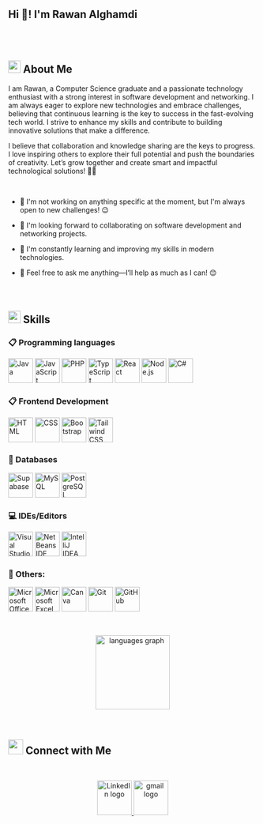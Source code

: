 <h2 align="left">Hi 👋! I'm Rawan Alghamdi  </h2>
<br>
<br>
<h2 id="--about-me"><img src="https://c.tenor.com/NCRHhqkXrJYAAAAi/programmers-go-internet.gif" width="25">  <b>About Me</b></h2>
<p>I am Rawan, a Computer Science graduate and a passionate technology enthusiast with a strong interest in software development and networking. I am always eager to explore new technologies and embrace challenges, believing that continuous learning is the key to success in the fast-evolving tech world. I strive to enhance my skills and contribute to building innovative solutions that make a difference.

I believe that collaboration and knowledge sharing are the keys to progress. I love inspiring others to explore their full potential and push the boundaries of creativity. Let’s grow together and create smart and impactful technological solutions! 🚀💡</p>
<br>
<ul>
<li>
<p>🔭 I'm not working on anything specific at the moment, but I'm always open to new challenges! 😉 </p>
</li>
<li>
<p> 👯 I'm looking forward to collaborating on software development and networking projects.</p>
</li>
<li>
<p>🌱 I'm constantly learning and improving my skills in modern technologies.</p>
</li>
<li>
<p>💬 Feel free to ask me anything—I’ll help as much as I can! 😊</p>
</li>
</ul>

###


###
<br>
<h2 id="-skills"><img src="https://media2.giphy.com/media/QssGEmpkyEOhBCb7e1/giphy.gif?cid=ecf05e47a0n3gi1bfqntqmob8g9aid1oyj2wr3ds3mg700bl&amp;rid=giphy.gif" width="25"><b> Skills</b></h2>

<h3 id="-programming-languages">📋 Programming languages</h3>
<p align="left"> 
  <a href="https://github.com/Rawan1312?tab=repositories&q=&type=&language=java" target="_blank" style="text-decoration: none; outline: none;"> 
    <img alt="Java" src="https://img.icons8.com/?size=100&id=13679&format=png&color=000000" height="50">
  </a>
  <a href="https://github.com/Rawan1312?tab=repositories&q=&type=&language=javascript" target="_blank" style="text-decoration: none; outline: none;"> 
    <img alt="JavaScript" src="https://img.icons8.com/?size=100&id=108784&format=png&color=000000" height="50">
  </a>
  <a href="https://github.com/Rawan1312?tab=repositories&q=&type=&language=php" target="_blank" style="text-decoration: none; outline: none;">
    <img alt="PHP" src="https://img.icons8.com/?size=100&id=plPz67QUdeWA&format=png&color=000000" height="50">
  </a>
  <a href="https://github.com/Rawan1312?tab=repositories&q=&type=&language=typescript" target="_blank" style="text-decoration: none; outline: none;">
    <img alt="TypeScript" src="https://img.icons8.com/?size=100&id=uJM6fQYqDaZK&format=png&color=000000" height="50">
  </a>
  <a href="https://github.com/Rawan1312?tab=repositories&q=&type=&language=react" target="_blank" style="text-decoration: none; outline: none;">
    <img alt="React" src="https://img.icons8.com/?size=100&id=asWSSTBrDlTW&format=png&color=000000" height="50">
  </a>
  <a href="https://github.com/Rawan1312?tab=repositories&q=&type=&language=nodejs" target="_blank" style="text-decoration: none; outline: none;">
    <img alt="Node.js" src="https://img.icons8.com/?size=100&id=hsPbhkOH4FMe&format=png&color=000000" height="50">
  </a>
  <a href="https://github.com/Rawan1312?tab=repositories&q=&type=&language=csharp" target="_blank" style="text-decoration: none; outline: none;">
    <img alt="C#" src="https://img.icons8.com/?size=100&id=45490&format=png&color=000000" height="50">
  </a>
</p>

<h3 id="-frontend-development">📋 Frontend Development</h3>
<p align="left"> 
  <a href="https://github.com/Rawan1312?tab=repositories&q=&type=&language=html" target="_blank" style="text-decoration: none; outline: none;"> 
    <img alt="HTML" src="https://img.icons8.com/?size=100&id=20909&format=png&color=000000" height="50">
  </a>   
  <a href="https://github.com/Rawan1312?tab=repositories&q=&type=&language=css" target="_blank" style="text-decoration: none; outline: none;">
    <img alt="CSS" src="https://img.icons8.com/?size=100&id=21278&format=png&color=000000" height="50">
  </a> 
  <a href="https://github.com/Rawan1312?tab=repositories&q=&type=&language=bootstrap" target="_blank" style="text-decoration: none; outline: none;">
    <img alt="Bootstrap" src="https://img.icons8.com/?size=100&id=g9mmSxx3SwAI&format=png&color=000000" height="50">
  </a>
  <a href="https://github.com/Rawan1312?tab=repositories&q=&type=&language=tailwindcss" target="_blank" style="text-decoration: none; outline: none;"> 
    <img alt="Tailwind CSS" src="https://img.icons8.com/?size=100&id=4PiNHtUJVbLs&format=png&color=000000" height="50">
  </a>
</p>

<h3 id="-databases">💾 Databases</h3>
<p align="left"> 
  <a href="https://github.com/Rawan1312?tab=repositories&q=&type=&language=supabase" target="_blank" style="text-decoration: none; outline: none;" style="margin-right: 15px;"> 
    <img alt="Supabase" src="https://img.icons8.com/?size=100&id=grZaE9tjqDyr&format=png&color=000000" height="50" width="50">
  </a>   
  <a href="https://github.com/Rawan1312?tab=repositories&q=&type=&language=mysql" target="_blank" style="text-decoration: none; outline: none;" style="margin-right: 15px;">
    <img alt="MySQL" src="https://img.icons8.com/?size=100&id=UFXRpPFebwa2&format=png&color=000000" height="50">
  </a>
  <a href="https://github.com/Rawan1312?tab=repositories&q=&type=&language=postgresql" target="_blank" style="text-decoration: none; outline: none;">
    <img alt="PostgreSQL" src="https://img.icons8.com/?size=100&id=38561&format=png&color=000000" height="50">
  </a>
</p>

<h3 id="-ideseditors">💻 IDEs/Editors</h3>
<p align="left"> 
  <a href="https://visualstudio.microsoft.com/" target="_blank" style="text-decoration: none; outline: none;"> 
    <img alt="Visual Studio" src="https://img.icons8.com/?size=100&id=9OGIyU8hrxW5&format=png&color=000000" height="50">
  </a>
  <a href="https://netbeans.apache.org/" target="_blank" style="text-decoration: none; outline: none;"> 
    <img alt="NetBeans IDE" src="https://img.icons8.com/?size=100&id=4djt356tq8UO&format=png&color=000000" height="50">
  </a>
  <a href="https://www.jetbrains.com/idea/" target="_blank" style="text-decoration: none; outline: none;"> 
    <img alt="IntelliJ IDEA"  src="https://img.icons8.com/?size=100&id=w1Gq29w4RQWL&format=png&color=000000" height="50">
  </a>
</p>

<h3 id="-others">🥅 Others:</h3>
<p>
 <a href="https://www.office.com" target="_blank" style="text-decoration: none; outline: none;">
  <img alt="Microsoft Office" src="https://img.icons8.com/?size=100&id=U31oMlwv2gFx&format=png&color=000000" height="50">
  </a>
  <a href="https://www.microsoft.com/en-us/microsoft-365/excel" target="_blank" style="text-decoration: none; outline: none;">
    <img alt="Microsoft Excel" src="https://img.icons8.com/?size=100&id=13654&format=png&color=000000" height="50">
  </a>
  <a href="https://www.canva.com" target="_blank" style="text-decoration: none; outline: none;">
    <img alt="Canva" src="https://img.icons8.com/?size=100&id=iWw83PVcBpLw&format=png&color=000000" heigth="50" width="50">
  </a>
  <a href="https://git-scm.com/" target="_blank" style="text-decoration: none; outline: none;"> 
    <img alt="Git" src="https://img.icons8.com/?size=100&id=20906&format=png&color=000000" height="50">
  </a>
  <a href="https://github.com/" target="_blank" style="text-decoration: none; outline: none;"> 
    <img alt="GitHub" src="https://img.icons8.com/?size=100&id=v551nqGeHhGn&format=png&color=000000" height="50">
  </a>
</p>

<br>
<!-- Stats Section -->

<div align="center">
  <p>
      <img src="https://github-readme-stats.vercel.app/api/top-langs?username=Rawan1312&locale=en&hide_title=false&layout=compact&card_width=320&langs_count=5&theme=dracula&hide_border=false" height="150" alt="languages graph" />
  </p>

</div>
<br>

<h2 id="-connect-with-me"><img src="https://media.giphy.com/media/LnQjpWaON8nhr21vNW/giphy.gif" width="30"> <b>Connect with Me</b></h2>
<br>
<p align="center"><!-----Social Accounts------>
</p><p align="center">

<a href="http://linkedin.com/in/rawan-alrifai-225a16316">
  <img src="https://img.icons8.com/?size=100&id=xuvGCOXi8Wyg&format=png&color=000000" height="70" alt="LinkedIn logo" />
</a>

<a href="mailto:rawanalrifai24@gmail.com">
  <img src="https://img.icons8.com/?size=100&id=P7UIlhbpWzZm&format=png&color=000000" height="70" alt="gmail logo" />
</a>
<br>


